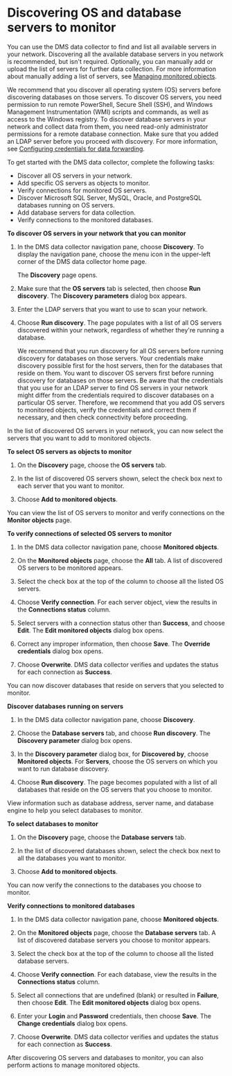 # Discovering OS and database servers to monitor<a name="CHAP_FleetAdvisor.Discovering"></a>

You can use the DMS data collector to find and list all available servers in your network\. Discovering all the available database servers in you network is recommended, but isn't required\. Optionally, you can manually add or upload the list of servers for further data collection\. For more information about manually adding a list of servers, see [Managing monitored objects](CHAP_FleetAdvisor.ManagingObjects.md)\.

We recommend that you discover all operating system \(OS\) servers before discovering databases on those servers\. To discover OS servers, you need permission to run remote PowerShell, Secure Shell \(SSH\), and Windows Management Instrumentation \(WMI\) scripts and commands, as well as access to the Windows registry\. To discover database servers in your network and collect data from them, you need read\-only administrator permissions for a remote database connection\. Make sure that you added an LDAP server before you proceed with discovery\. For more information, see [Configuring credentials for data forwarding](CHAP_FleetAdvisor.InstallDataCollector.md#CHAP_FleetAdvisor.InstallDataCollector.Configure)\.

To get started with the DMS data collector, complete the following tasks:
+ Discover all OS servers in your network\.
+ Add specific OS servers as objects to monitor\.
+ Verify connections for monitored OS servers\.
+ Discover Microsoft SQL Server, MySQL, Oracle, and PostgreSQL databases running on OS servers\.
+ Add database servers for data collection\.
+ Verify connections to the monitored databases\.

**To discover OS servers in your network that you can monitor**

1. In the DMS data collector navigation pane, choose **Discovery**\. To display the navigation pane, choose the menu icon in the upper\-left corner of the DMS data collector home page\.

   The **Discovery** page opens\.

1. Make sure that the **OS servers** tab is selected, then choose **Run discovery**\. The **Discovery parameters** dialog box appears\. 

1. Enter the LDAP servers that you want to use to scan your network\.

1. Choose **Run discovery**\. The page populates with a list of all OS servers discovered within your network, regardless of whether they're running a database\.

   We recommend that you run discovery for all OS servers before running discovery for databases on those servers\. Your credentials make discovery possible first for the host servers, then for the databases that reside on them\. You want to discover OS servers first before running discovery for databases on those servers\. Be aware that the credentials that you use for an LDAP server to find OS servers in your network might differ from the credentials required to discover databases on a particular OS server\. Therefore, we recommend that you add OS servers to monitored objects, verify the credentials and correct them if necessary, and then check connectivity before proceeding\.

In the list of discovered OS servers in your network, you can now select the servers that you want to add to monitored objects\.

**To select OS servers as objects to monitor**

1. On the **Discovery** page, choose the **OS servers** tab\.

1. In the list of discovered OS servers shown, select the check box next to each server that you want to monitor\.

1. Choose **Add to monitored objects**\.

You can view the list of OS servers to monitor and verify connections on the **Monitor objects** page\.

**To verify connections of selected OS servers to monitor**

1. In the DMS data collector navigation pane, choose **Monitored objects**\. 

1. On the **Monitored objects** page, choose the **All** tab\. A list of discovered OS servers to be monitored appears\.

1. Select the check box at the top of the column to choose all the listed OS servers\.

1. Choose **Verify connection**\. For each server object, view the results in the **Connections status** column\.

1. Select servers with a connection status other than **Success**, and choose **Edit**\. The **Edit monitored objects** dialog box opens\.

1. Correct any improper information, then choose **Save**\. The **Override credentials** dialog box opens\.

1. Choose **Overwrite**\. DMS data collector verifies and updates the status for each connection as **Success**\.

You can now discover databases that reside on servers that you selected to monitor\.

**Discover databases running on servers**

1. In the DMS data collector navigation pane, choose **Discovery**\. 

1. Choose the **Database servers** tab, and choose **Run discovery**\. The **Discovery parameter** dialog box opens\.

1. In the **Discovery parameter** dialog box, for **Discovered by**, choose **Monitored objects**\. For **Servers**, choose the OS servers on which you want to run database discovery\.

1. Choose **Run discovery**\. The page becomes populated with a list of all databases that reside on the OS servers that you choose to monitor\.

View information such as database address, server name, and database engine to help you select databases to monitor\.

**To select databases to monitor**

1. On the **Discovery** page, choose the **Database servers** tab\.

1. In the list of discovered databases shown, select the check box next to all the databases you want to monitor\.

1. Choose **Add to monitored objects**\.

You can now verify the connections to the databases you choose to monitor\.

**Verify connections to monitored databases**

1. In the DMS data collector navigation pane, choose **Monitored objects**\. 

1. On the **Monitored objects** page, choose the **Database servers** tab\. A list of discovered database servers you choose to monitor appears\.

1. Select the check box at the top of the column to choose all the listed database servers\.

1. Choose **Verify connection**\. For each database, view the results in the **Connections status** column\.

1. Select all connections that are undefined \(blank\) or resulted in **Failure**, then choose **Edit**\. The **Edit monitored objects** dialog box opens\.

1. Enter your **Login** and **Password** credentials, then choose **Save**\. The **Change credentials** dialog box opens\.

1. Choose **Overwrite**\. DMS data collector verifies and updates the status for each connection as **Success**\.

After discovering OS servers and databases to monitor, you can also perform actions to manage monitored objects\.